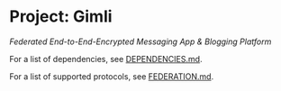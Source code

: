 # Project: Gimli
*Federated End-to-End-Encrypted Messaging App & Blogging Platform*

For a list of dependencies, see [DEPENDENCIES.md](DEPENDENCIES.md).

For a list of supported protocols, see [FEDERATION.md](FEDERATION.md).
